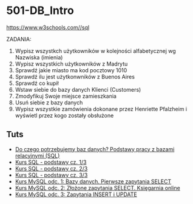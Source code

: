 # 501-DB_Intro

https://www.w3schools.com//sql

ZADANIA:
1. Wypisz wszystkch użytkowników w kolejności alfabetycznej wg Nazwiska (imienia)
2. Wypisz wszystkich użytkowników z Madrytu
3. Sprawdź jakie miasto ma kod pocztowy 1010
4. Sprawdź ilu jest użytkonwników z Buenos Aires
5. Sprawdź co kupił 
6. Wstaw siebie do bazy danych Klienci (Customers)
7. Zmodyfikuj Swoje miejsce zamieszkania
8. Usuń siebie z bazy danych
9. Wypisz wszystkie zamówienia dokonane przez Henriette Pfalzheim i wyświetl przez kogo zostały obsłużone

## Tuts
- [Do czego potrzebujemy baz danych? Podstawy pracy z bazami relacyjnymi (SQL)](https://youtu.be/lix4ZqYepk0?si=hAn7lk183OQzNYta)
- [Kurs SQL - podstawy cz. 1/3](https://youtu.be/15q9R1lTqvI?si=fguIPT6szorEl_S7)
- [Kurs SQL - podstawy cz. 2/3](https://youtu.be/U34O01poNvI?si=HK7GdqtDFgMhbHu9)
- [Kurs SQL - podstawy cz. 3/3](https://youtu.be/20hVNoqDQD0?si=wPA5BKASOCkwQFIu)
- [Kurs MySQL odc. 1: Bazy danych. Pierwsze zapytania SELECT](https://youtu.be/99JAI24Zd24?si=2ch4Vhv_pKPqhHE8)
- [Kurs MySQL odc. 2: Złożone zapytania SELECT. Księgarnia online](https://youtu.be/P2YT9PvflUM?si=jBVBt5MIFpqD7DB6)
- [Kurs MySQL odc. 3: Zapytania INSERT i UPDATE](https://youtu.be/Pk5gizIi0ws?si=cHLY-uE4rIkr1T5V)
